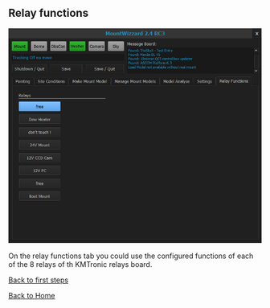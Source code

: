 ## Relay functions

<img src="../pics/tab_relay.png"/>

On the relay functions tab you could use the configured functions of each of the 8 relays of th KMTronic relays board.

[Back to first steps](firststeps.md)

[Back to Home](home.md)